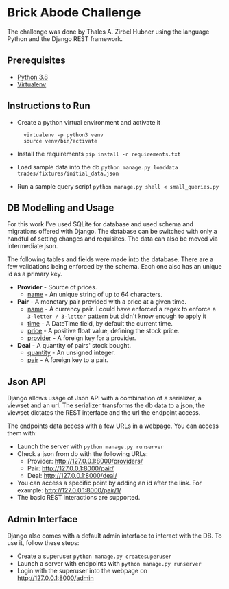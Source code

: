 # Brick Abode Challenge

The challenge was done by Thales A. Zirbel Hubner using the language 
Python and the Django REST framework.

## Prerequisites

- [Python 3.8](https://www.python.org)
- [Virtualenv](https://github.com/pypa/virtualenv/)

## Instructions to Run

- Create a python virtual environment and activate it

        virtualenv -p python3 venv
        source venv/bin/activate
- Install the requirements `pip install -r requirements.txt`
- Load sample data into the db `python manage.py loaddata trades/fixtures/initial_data.json`
- Run a sample query script `python manage.py shell < small_queries.py`

## DB Modelling and Usage
For this work I've used SQLite for database and used schema and migrations offered with Django.
The database can be switched with only a handful of setting changes and requisites. 
The data can also be moved via intermediate json.

The following tables and fields were made into the database. 
There are a few validations being enforced by the schema.
Each one also has an unique id as a primary key.

- **Provider** - Source of prices.
    - <ins>name</ins> - An unique string of up to 64 characters.
- **Pair** - A monetary pair provided with a price at a given time.
    - <ins>name</ins> - A currency pair. I could have enforced a regex to enforce a `3-letter / 3-letter` pattern but didn't know 
    enough to apply it
    - <ins>time</ins> - A DateTime field, by default the current time.
    - <ins>price</ins> - A positive float value, defining the stock price.
    - <ins>provider</ins> - A foreign key for a provider.
- **Deal** - A quantity of pairs' stock bought.
    - <ins>quantity</ins> - An unsigned integer.
    - <ins>pair</ins> - A foreign key to a pair.

## Json API
Django allows usage of Json API with a combination of a serializer, a viewset and an url.
The serializer transforms the db data to a json, the viewset dictates the REST interface and the url the endpoint access.

The endpoints data access with a few URLs in a webpage. You can access them with:
- Launch the server with `python manage.py runserver`
- Check a json from db with the following URLs:
    - Provider: http://127.0.0.1:8000/providers/
    - Pair: http://127.0.0.1:8000/pair/
    - Deal: http://127.0.0.1:8000/deal/
- You can access a specific point by adding an id after the link. For example: http://127.0.0.1:8000/pair/1/
- The basic REST interactions are supported.

## Admin Interface
Django also comes with a default admin interface to interact with the DB.
To use it, follow these steps:
- Create a superuser `python manage.py createsuperuser`
- Launch a server with endpoints with `python manage.py runserver`
- Login with the superuser into the webpage on  http://127.0.0.1:8000/admin
